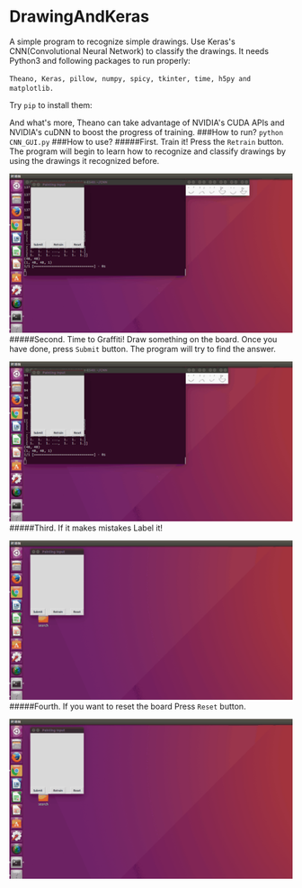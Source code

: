 # DrawingAndKeras
A simple program to recognize simple drawings.
Use Keras's CNN(Convolutional Neural Network) to classify the drawings.
It needs Python3 and following packages to run properly:

`Theano, Keras, pillow, numpy, spicy, tkinter, time, h5py and matplotlib.`

Try `pip` to install them:

And what's more, Theano can take advantage of NVIDIA's CUDA APIs and NVIDIA's cuDNN to boost the progress of training.
###How to run?
`python CNN_GUI.py`
###How to use?
#####First. Train it!
Press the `Retrain` button. The program will begin to learn how to recognize and classify drawings by using the drawings it recognized before.

![Retraining](./imgs/train.gif)
#####Second. Time to Graffiti!
Draw something on the board. Once you have done, press `Submit` button. The program will try to find the answer.

![smile](./imgs/smile.gif)
#####Third. If it makes mistakes
Label it!

![banana](./imgs/banana.gif)
#####Fourth. If you want to reset the board
Press `Reset` button.

![reset](./imgs/reset.gif)

